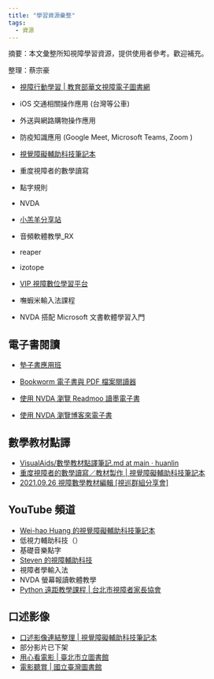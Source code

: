 ```yaml
---
title: "學習資源彙整"
tags: 
  - 資源
---
```


摘要：本文彙整所知視障學習資源，提供使用者參考。歡迎補充。

整理：蔡宗豪

* [視障行動學習 | 教育部華文視障電子圖書網](http://163.13.224.71/tuition.php#cw)
 * iOS 交通相關操作應用 (台灣等公車)
 * 外送與網路購物操作應用
 * 防疫知識應用 (Google Meet, Microsoft Teams, Zoom )

* [視覺障礙輔助科技筆記本](https://class.kh.edu.tw/19061/bulletin/msg_list/11)
 * 重度視障者的數學讀寫
 * 點字規則
 * NVDA
* [小羔羊分享站](https://lamb.tw/categories/)
 * 音頻軟體教學_RX
 * reaper 
 * izotope
* [VIP 視障數位學習平台](http://vipel.colife.org.tw/index.aspx)
 * 嘸蝦米輸入法課程
 * NVDA 搭配 Microsoft 文書軟體學習入門

## 電子書閱讀
* [墊子書應用班](http://163.13.224.71/incpag.php?incpag=bbs0an.php&path=besb/tuition/110/ebooks&title=%B9%D4%A4l%AE%D1%C0%B3%A5%CE%AFZ#cw)

* [Bookworm 電子書與 PDF 檔案閱讀器](https://class.kh.edu.tw/19061/bulletin/msg_view/357)
* [使用 NVDA 瀏覽 Readmoo 讀墨電子書](https://class.kh.edu.tw/19061/bulletin/msg_view/330)
* [使用 NVDA 瀏覽博客來電子書](https://class.kh.edu.tw/19061/bulletin/msg_view/397)

## 數學教材點譯
* [VisualAids/數學教材點譯筆記.md at main · huanlin](https://github.com/huanlin/VisualAids/blob/main/MathML/%E6%95%B8%E5%AD%B8%E6%95%99%E6%9D%90%E8%BD%89%E8%AD%AF%E7%AD%86%E8%A8%98/%E6%95%B8%E5%AD%B8%E6%95%99%E6%9D%90%E8%BD%89%E8%AD%AF%E7%AD%86%E8%A8%98.md)
* [重度視障者的數學讀寫／教材製作 | 視覺障礙輔助科技筆記本](https://class.kh.edu.tw/19061/page/view/19)
* [2021.09.26 視障數學教材編輯 [視巡群組分享會]](https://www.youtube.com/watch?v=6FBsuVRm3g8)

## YouTube 頻道

* [Wei-hao Huang 的視覺障礙輔助科技筆記本](https://www.youtube.com/user/522992/playlists)
 * 低視力輔助科技（）
 * 基礎音樂點字
* [Steven 的視障輔助科技](https://www.youtube.com/channel/UCX3Har6T7yik3ECqck2umig/playlists)
 * 視障者學輸入法
 * NVDA 螢幕報讀軟體教學
* [Python 遠距教學課程 | 台北市視障者家長協會](https://www.youtube.com/playlist?list=PL57rySl-64r3E3Ew_CCxVZIqna77ftjYD)

## 口述影像

* [口述影像連結整理 | 視覺障礙輔助科技筆記本](https://class.kh.edu.tw/19061/bulletin/msg_view/349)
 * 部分影片已下架
* [用心看電影 | 臺北市立圖書館](https://blind.tpml.edu.tw/sp.asp?xdurl=superxd/go2movie.asp&mp=10&ctNode=295)
* [電影聽賞 | 國立臺灣圖書館](https://viis.ntl.edu.tw/viresouces/lp?cat=%E9%9B%BB%E5%BD%B1%E8%81%BD%E8%B3%9E)
